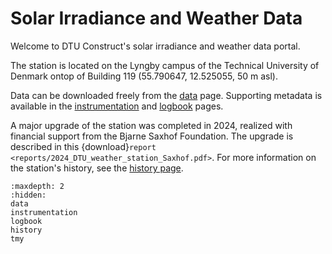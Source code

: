 # Solar Irradiance and Weather Data

Welcome to DTU Construct's solar irradiance and weather data portal.

The station is located on the Lyngby campus of the Technical University of Denmark ontop of Building 119 (55.790647, 12.525055, 50 m asl).

Data can be downloaded freely from the [data](../data) page. Supporting metadata is available in the [instrumentation](instrumentation) and [logbook](logbook) pages.

A major upgrade of the station was completed in 2024, realized with financial support from the Bjarne Saxhof Foundation. The upgrade is described in this {download}`report <reports/2024_DTU_weather_station_Saxhof.pdf>`. For more information on the station's history, see the [history page](history).


```{toctree}
:maxdepth: 2
:hidden:
data
instrumentation
logbook
history
tmy
```
